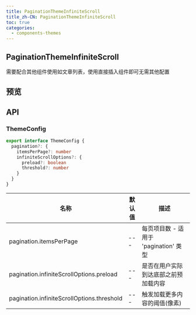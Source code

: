 ```yaml
---
title: PaginationThemeInfiniteScroll
title_zh-CN: PaginationThemeInfiniteScroll
toc: true
categories:
  - components-themes
---
```


## PaginationThemeInfiniteScroll

需要配合其他组件使用如文章列表，使用直接插入组件即可无需其他配置

## 预览

<PaginationThemeInfiniteScrollPG />

## API

### ThemeConfig

```ts
export interface ThemeConfig {
  pagination?: {
    itemsPerPage?: number
    infiniteScrollOptions?: {
      preload?: boolean
      threshold?: number
    }
  }
}
```

| 名称                                       | 默认值 | 描述                                  |
| ------------------------------------------ | ------ | ------------------------------------- |
| pagination.itemsPerPage                    | ---    | 每页项目数 - 适用于 'pagination' 类型 |
| pagination.infiniteScrollOptions.preload   | ---    | 是否在用户实际到达底部之前预加载内容  |
| pagination.infiniteScrollOptions.threshold | ---    | 触发加载更多内容的阈值(像素)          |

